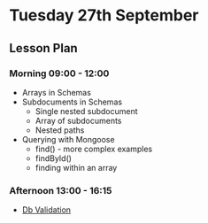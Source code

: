 # Tuesday 27th September

## Lesson Plan

### Morning 09:00 - 12:00

+ Arrays in Schemas
+ Subdocuments in Schemas
    + Single nested subdocument
    + Array of subdocuments
    + Nested paths
+ Querying with Mongoose
    + find() - more complex examples
    + findById()
    + finding within an array

### Afternoon 13:00 - 16:15

+ [Db Validation](https://github.com/DigitalCareerInstitute/BE-Db-Validation)
